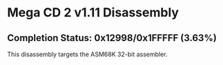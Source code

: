 # Mega CD 2 v1.11 Disassembly
## Completion Status: 0x12998/0x1FFFFF (3.63%)
This disassembly targets the ASM68K 32-bit assembler.